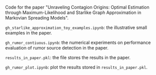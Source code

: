 
Code for the paper "Unraveling Contagion Origins: Optimal Estimation through Maximum-Likelihood and Starlike Graph Approximation in Markovian Spreading Models".

`gh_starlike_approximation_toy_examples.ipynb`: the illustrative small examples in the paper.

`gh_rumor_contiuous.ipynb`: the numerical experiments on performance evaluation of rumor source detection in the paper.

`results_in_paper.pkl`: the file stores the results in the paper.

`gh_rumor_plot.ipynb`: plot the results stored in `results_in_paper.pkl`. 



